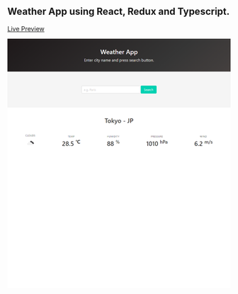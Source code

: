 ## Weather App using React, Redux and Typescript.

[Live Preview](https://apps.damirpristav.com/task-list/)

![](./preview/localhost-3000.png)